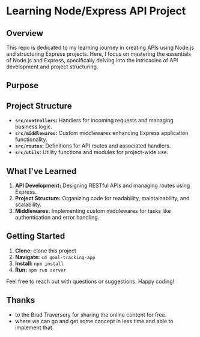 # Learning Node/Express API Project

## Overview

This repo is dedicated to my learning journey in creating APIs using Node.js and structuring Express projects. Here, I focus on mastering the essentials of Node.js and Express, specifically delving into the intricacies of API development and project structuring.

## Purpose

## Project Structure

- **`src/controllers`:** Handlers for incoming requests and managing business logic.
- **`src/middlewares`:** Custom middlewares enhancing Express application functionality.
- **`src/routes`:** Definitions for API routes and associated handlers.
- **`src/utils`:** Utility functions and modules for project-wide use.

## What I've Learned

1. **API Development:** Designing RESTful APIs and managing routes using Express.
2. **Project Structure:** Organizing code for readability, maintainability, and scalability.
3. **Middlewares:** Implementing custom middlewares for tasks like authentication and error handling.

## Getting Started

1. **Clone:** clone this project
2. **Navigate:** `cd goal-tracking-app`
3. **Install:** `npm install`
4. **Run:** `npm run server`

Feel free to reach out with questions or suggestions. Happy coding!

## Thanks

- to the Brad Traversery for sharing the online content for free.
- where we can go and get some concept in less time and able to implement that.
